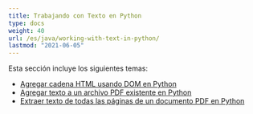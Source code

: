 ```yaml
---
title: Trabajando con Texto en Python
type: docs
weight: 40
url: /es/java/working-with-text-in-python/
lastmod: "2021-06-05"
---
```


Esta sección incluye los siguientes temas:

- [Agregar cadena HTML usando DOM en Python](/pdf/es/java/add-html-string-using-dom-in-python/)
- [Agregar texto a un archivo PDF existente en Python](/pdf/es/java/add-text-to-an-existing-pdf-file-in-python/)
- [Extraer texto de todas las páginas de un documento PDF en Python](/pdf/es/java/extract-text-from-all-the-pages-of-a-pdf-document-in-python/)